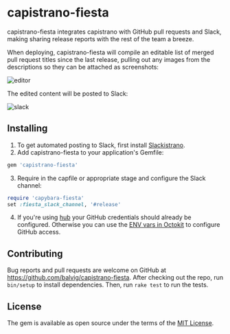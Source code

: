 # capistrano-fiesta

capistrano-fiesta integrates capistrano with GitHub pull requests and Slack, making
sharing release reports with the rest of the team a breeze.

When deploying, capistrano-fiesta will compile an editable list of merged pull
request titles since the last release, pulling out any images from the descriptions so they can be attached as screenshots:

![editor](https://cloud.githubusercontent.com/assets/104138/10676263/57b6bb44-7905-11e5-8df3-38e96a2a0685.png)

The edited content will be posted to Slack:

![slack](https://cloud.githubusercontent.com/assets/104138/10676270/63f627b4-7905-11e5-88e7-b60c08aada99.png)


## Installing

1. To get automated posting to Slack, first install [Slackistrano](https://github.com/phallstrom/slackistrano).
2. Add capistrano-fiesta to your application's Gemfile:

  ```ruby
  gem 'capistrano-fiesta'
  ```
3. Require in the capfile or appropriate stage and configure the Slack channel:

  ```ruby
  require 'capybara-fiesta'
  set :fiesta_slack_channel, '#release'
  ```
4. If you're using [hub](https://github.com/github/hub) your GitHub credentials should already be configured. Otherwise you can use the [ENV vars in Octokit](https://github.com/octokit/octokit.rb/blob/a98979107a4bf9741a05a1f751405f8a29f29b38/lib/octokit/default.rb#L42-L156) to configure GitHub access.

## Contributing

Bug reports and pull requests are welcome on GitHub at https://github.com/balvig/capistrano-fiesta.
After checking out the repo, run `bin/setup` to install dependencies. Then, run `rake test` to run the tests.


## License

The gem is available as open source under the terms of the [MIT License](http://opensource.org/licenses/MIT).

